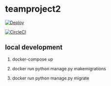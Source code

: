 # teamproject2

[![Deploy](https://www.herokucdn.com/deploy/button.svg)](https://heroku.com/deploy)

[![CircleCI](https://circleci.com/gh/FlyingUZI/teamproject2/tree/master.svg?style=svg)](https://circleci.com/gh/FlyingUZI/teamproject2/tree/master)

## local development

1. docker-compose up

1. docker run python manage.py makemigrations

1. docker run python manage.py migrate
